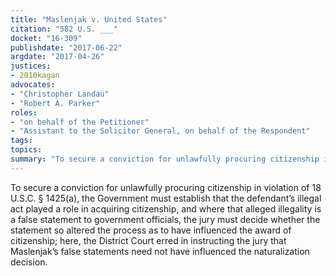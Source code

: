 ```yaml
---
title: "Maslenjak v. United States"
citation: "582 U.S. ___"
docket: "16-309"
publishdate: "2017-06-22"
argdate: "2017-04-26"
justices:
- 2010kagan
advocates:
- "Christopher Landau"
- "Robert A. Parker"
roles:
- "on behalf of the Petitioner"
- "Assistant to the Solicitor General, on behalf of the Respondent"
tags:
topics:
summary: "To secure a conviction for unlawfully procuring citizenship in violation of 18 U.S.C. § 1425(a), the Government must establish that the defendant’s illegal act played a role in acquiring citizenship, and where that alleged illegality is a false statement to government officials, the jury must decide whether the statement so altered the process as to have influenced the award of citizenship; here, the District Court erred in instructing the jury that Maslenjak’s false statements need not have influenced the naturalization decision."
---
```

To secure a conviction for unlawfully procuring citizenship in violation of 18 U.S.C. § 1425(a), the Government must establish that the defendant’s illegal act played a role in acquiring citizenship, and where that alleged illegality is a false statement to government officials, the jury must decide whether the statement so altered the process as to have influenced the award of citizenship; here, the District Court erred in instructing the jury that Maslenjak’s false statements need not have influenced the naturalization decision.

